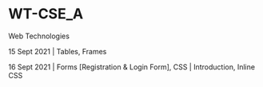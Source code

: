 # WT-CSE_A
Web Technologies

15 Sept 2021 | Tables, Frames

16 Sept 2021 | Forms [Registration & Login Form], CSS | Introduction, Inline CSS
